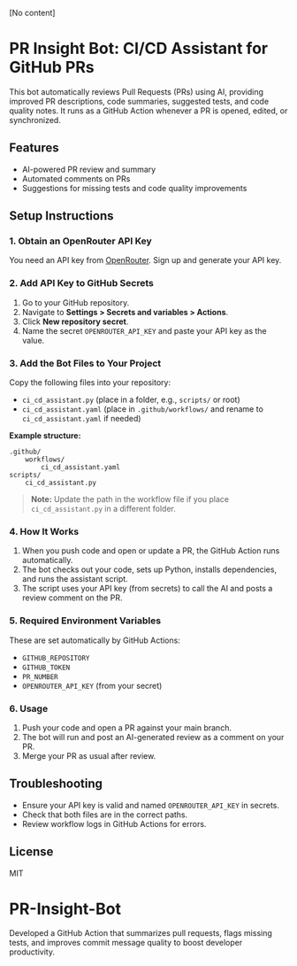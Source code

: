 [No content]
# PR Insight Bot: CI/CD Assistant for GitHub PRs

This bot automatically reviews Pull Requests (PRs) using AI, providing improved PR descriptions, code summaries, suggested tests, and code quality notes. It runs as a GitHub Action whenever a PR is opened, edited, or synchronized.

## Features
- AI-powered PR review and summary
- Automated comments on PRs
- Suggestions for missing tests and code quality improvements

## Setup Instructions

### 1. Obtain an OpenRouter API Key
You need an API key from [OpenRouter](https://openrouter.ai/). Sign up and generate your API key.

### 2. Add API Key to GitHub Secrets
1. Go to your GitHub repository.
2. Navigate to **Settings > Secrets and variables > Actions**.
3. Click **New repository secret**.
4. Name the secret `OPENROUTER_API_KEY` and paste your API key as the value.

### 3. Add the Bot Files to Your Project
Copy the following files into your repository:

- `ci_cd_assistant.py` (place in a folder, e.g., `scripts/` or root)
- `ci_cd_assistant.yaml` (place in `.github/workflows/` and rename to `ci_cd_assistant.yaml` if needed)

**Example structure:**
```
.github/
	workflows/
		ci_cd_assistant.yaml
scripts/
	ci_cd_assistant.py
```

> **Note:** Update the path in the workflow file if you place `ci_cd_assistant.py` in a different folder.

### 4. How It Works
1. When you push code and open or update a PR, the GitHub Action runs automatically.
2. The bot checks out your code, sets up Python, installs dependencies, and runs the assistant script.
3. The script uses your API key (from secrets) to call the AI and posts a review comment on the PR.

### 5. Required Environment Variables
These are set automatically by GitHub Actions:
- `GITHUB_REPOSITORY`
- `GITHUB_TOKEN`
- `PR_NUMBER`
- `OPENROUTER_API_KEY` (from your secret)

### 6. Usage
1. Push your code and open a PR against your main branch.
2. The bot will run and post an AI-generated review as a comment on your PR.
3. Merge your PR as usual after review.

## Troubleshooting
- Ensure your API key is valid and named `OPENROUTER_API_KEY` in secrets.
- Check that both files are in the correct paths.
- Review workflow logs in GitHub Actions for errors.

## License
MIT
# PR-Insight-Bot
Developed a GitHub Action that summarizes pull requests,  flags missing tests, and improves commit message quality  to boost developer productivity.
